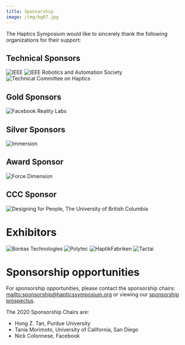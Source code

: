 ```yaml
---
title: Sponsorship
image: /img/bg07.jpg
---
```

The Haptics Symposium would like to sincerely thank the following organizations for their support: 

## Technical Sponsors

<img src="/img/ieee_logo.png" alt="IEEE" class="mt-2 mb-2 w-25-l w-50-m w-75-s w-100-xs" />

<img src="/img/ieee_ras_logo.png" alt="IEEE Robotics and Automation Society" class="mt-2 mb-2 w-25-l w-50-m w-75-s w-100-xs" />

<img src="/img/tch_logo.png" alt="Technical Committee on Haptics" class="mt-2 mb-2 w-25-l w-50-m w-75-s w-100-xs" />

## Gold Sponsors

<img src="/img/09.frl-blue-stacked-600dpi-01.png" alt="Facebook Reality Labs" class="mt-2 mb-2 w-25-l w-50-m w-75-s w-100-xs" />

## Silver Sponsors


<img src="/img/immersion_h_90k.png" alt="Immersion" class="mt-2 mb-2 w-25-l w-50-m w-75-s w-100-xs" />

## Award Sponsor

<img src="/img/02.forcedimension_logo-fd-300-dpi-.png" alt="Force Dimension" class="mt-2 mb-2 w-25-l w-50-m w-75-s w-100-xs" />

## CCC Sponsor

<img src="/img/05.dfp_logo_ubc_lg_bkg_rgb_3x.png" alt="Designing for People, The University of British Columbia" class="mt-2 mb-2 w-25-l w-50-m w-75-s w-100-xs" />


# Exhibitors

<img src="/img/01.boréas-logo.jpg" alt="Boréas Technologies" class="mt-2 mb-2 w-25-l w-50-m w-75-s w-100-xs" />

<img src="/img/03.polytec_logo_2008_25m100y.jpg" alt="Polytec" class="mt-2 mb-2 w-25-l w-50-m w-75-s w-100-xs" />

<img src="/img/10.haptikfabriken-logo-300x75-png-transparent.png" alt="HaptikFabriken" class="mt-2 mb-2 w-25-l w-50-m w-75-s w-100-xs" />

<img src="/img/06.tactai-logo.png" alt="Tactai" class="mt-2 mb-2 w-25-l w-50-m w-75-s w-100-xs" />


# Sponsorship opportunities

For sponsorship opportunities, please contact the sponsorship chairs: <mailto:sponsorship@hapticssymposium.org> or viewing our [sponsorship prospectus](https://hapticssymposium.org/haptics2020/files/IEEEHS2020SponsorshipProspectus.pdf).

The 2020 Sponsorship Chairs are:

* Hong Z. Tan, Purdue University
* Tania Morimoto, University of California, San Diego
* Nick Colonnese, Facebook
